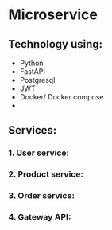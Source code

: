 # Microservice

## Technology using:
 - Python
 - FastAPI
 - Postgresql
 - JWT
 - Docker/ Docker compose
 - 

## Services:
### 1. User service:
### 2. Product service:
### 3. Order service:
### 4. Gateway API: